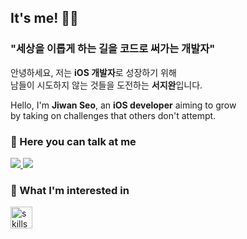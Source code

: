 ## It's me! ✌🏻
### "세상을 이롭게 하는 길을 코드로 써가는 개발자" 
안녕하세요, 저는 **iOS 개발자**로 성장하기 위해  
남들이 시도하지 않는 것들을 도전하는 **서지완**입니다.

Hello, I'm **Jiwan Seo**, an **iOS developer** aiming to grow  
by taking on challenges that others don't attempt.

### 📢 Here you can talk at me

<a href="mailto:me@xixn2.dev">
  <img src="https://img.shields.io/badge/Email-%23000077?style=flat-square&logo=gmail&logoColor=white"/>  
</a> 
<a href="https://www.instagram.com/xixn2._8/">
  <img src="https://img.shields.io/badge/Instagram-%23E4405F?style=flat-square&logo=instagram&logoColor=white"/>  
</a>   

### 🤔 What I'm interested in

<image src="https://skillicons.dev/icons?i=swift,kotlin,dart,python,java,apple&theme=dark" alt="skills" height="35" />


